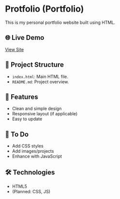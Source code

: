# Protfolio (Portfolio)

This is my personal portfolio website built using HTML.

## 🌐 Live Demo
[View Site](https://tanigadapapavan.github.io/protofilo/)
## 📁 Project Structure

- `index.html`: Main HTML file.
- `README.md`: Project overview.

## 🚀 Features

- Clean and simple design
- Responsive layout (if applicable)
- Easy to update

## 📌 To Do

- Add CSS styles
- Add images/projects
- Enhance with JavaScript

## 🛠️ Technologies

- HTML5
- (Planned: CSS, JS)




